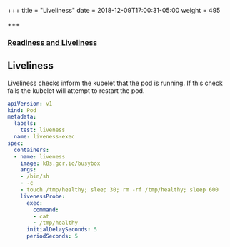 +++
title = "Liveliness"
date = 2018-12-09T17:00:31-05:00
weight = 495

+++

### [Readiness and Liveliness](https://kubernetes.io/docs/tasks/configure-pod-container/configure-liveness-readiness-probes/)

## Liveliness

Liveliness checks inform the kubelet that the pod is running. If this check fails the kubelet will attempt to restart the pod.


```yaml
apiVersion: v1
kind: Pod
metadata:
  labels:
    test: liveness
  name: liveness-exec
spec:
  containers:
  - name: liveness
    image: k8s.gcr.io/busybox
    args:
    - /bin/sh
    - -c
    - touch /tmp/healthy; sleep 30; rm -rf /tmp/healthy; sleep 600
    livenessProbe:
      exec:
        command:
        - cat
        - /tmp/healthy
      initialDelaySeconds: 5
      periodSeconds: 5
 ```
